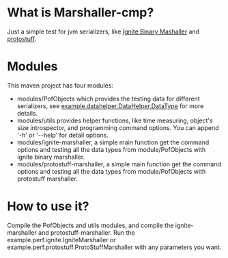 # What is Marshaller-cmp?

Just a simple test for jvm serializers, like [Ignite Binary Mashaller](https://apacheignite.readme.io/docs/binary-marshaller) and [protostuff](http://www.protostuff.io).

# Modules

This maven project has four modules:

* modules/PofObjects which provides the testing data for different serializers, see [example.datahelper.DataHelper.DataType](modules/PofObjects/src/main/java/example/datahelper/DataHelper.java) for more details.
* modules/utils provides helper functions, like time measuring, object's size introspector, and programming command options. You can append '-h' or '--help' for detail options.
* modules/ignite-marshaller, a simple main function get the command options and testing all the data types from module/PofObjects with ignite binary marshaller.
* modules/protostuff-marshaller, a simple main function get the command options and testing all the data types from module/PofObjects with protostuff marshaller.

# How to use it?

Compile the PofObjects and utils modules, and compile the ignite-marshaller and protostuff-marshaller. Run the example.perf.ignite.IgniteMarshaller or example.perf.protostuff.ProtoStuffMarshaller with any parameters you want.

